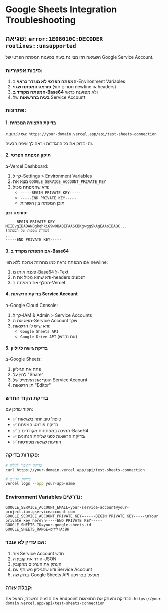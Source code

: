 # Google Sheets Integration Troubleshooting

## שגיאה: `error:1E08010C:DECODER routines::unsupported`

השגיאה הזו מציינת בעיה בפענוח המפתח הפרטי של Google Service Account.

### סיבות אפשריות:

1. **המפתח הפרטי לא מוגדר כראוי** ב-Environment Variables
2. **פורמט המפתח שגוי** (חסרים תווי newline או headers)
3. **המפתח מקודד ב-Base64** ולא מפוענח כראוי
4. **בעיה בהרשאות** של Service Account

### פתרונות:

#### 1. בדיקת התצורה הנוכחית

גש לכתובת: `https://your-domain.vercel.app/api/test-sheets-connection`

זה יבדוק את כל ההגדרות ויראה לך איפה הבעיה.

#### 2. תיקון המפתח הפרטי

ב-Vercel Dashboard:
1. לך ל-Settings > Environment Variables
2. מצא את `GOOGLE_SERVICE_ACCOUNT_PRIVATE_KEY`
3. ודא שהמפתח מכיל:
   - `-----BEGIN PRIVATE KEY-----`
   - `-----END PRIVATE KEY-----`
   - תוכן המפתח בין השורות

**פורמט נכון:**
```
-----BEGIN PRIVATE KEY-----
MIIEvgIBADANBgkqhkiG9w0BAQEFAASCBKgwggSkAgEAAoIBAQC...
(שורות נוספות של המפתח)
...
-----END PRIVATE KEY-----
```

#### 3. אם המפתח מקודד ב-Base64

אם המפתח נראה כמו מחרוזת ארוכה ללא תווי newline:
1. פענח אותו מ-Base64 ל-Text
2. ודא שהוא מכיל את ה-headers הנכונים
3. החלף את המפתח ב-Vercel

#### 4. בדיקת הרשאות Service Account

ב-Google Cloud Console:
1. לך ל-IAM & Admin > Service Accounts
2. מצא את ה-Service Account שלך
3. ודא שיש לו הרשאות:
   - `Google Sheets API`
   - `Google Drive API` (אם נדרש)

#### 5. בדיקת גישה לגיליון

ב-Google Sheets:
1. פתח את הגיליון
2. לחץ על "Share"
3. הוסף את האימייל של Service Account
4. תן הרשאות "Editor"

### בדיקת הקוד החדש

הקוד עודכן עם:
- ✅ טיפול טוב יותר בשגיאות
- ✅ בדיקת פורמט המפתח
- ✅ תמיכה במפתחות מקודדים ב-Base64
- ✅ בדיקת הרשאות לפני שליחת הנתונים
- ✅ הודעות שגיאה מפורטות

### פקודות בדיקה:

```bash
# בדיקת החיבור לגיליון
curl https://your-domain.vercel.app/api/test-sheets-connection

# בדיקת הלוגים
vercel logs --app your-app-name
```

### Environment Variables נדרשים:

```env
GOOGLE_SERVICE_ACCOUNT_EMAIL=your-service-account@your-project.iam.gserviceaccount.com
GOOGLE_SERVICE_ACCOUNT_PRIVATE_KEY=-----BEGIN PRIVATE KEY-----\nYour private key here\n-----END PRIVATE KEY-----
GOOGLE_SHEETS_ID=your-google-sheets-id
GOOGLE_SHEETS_RANGE=לידים!A:BH
```

### אם עדיין לא עובד:

1. צור Service Account חדש
2. הורד את קובץ ה-JSON
3. העתק את הערכים מהקובץ
4. ודא שהגיליון משותף עם Service Account
5. בדוק שה-Google Sheets API מופעל בפרויקט

### קבלת עזרה:

אם הבעיה נמשכת, הפעל את endpoint הבדיקה והעתק את התוצאות:
`https://your-domain.vercel.app/api/test-sheets-connection` 